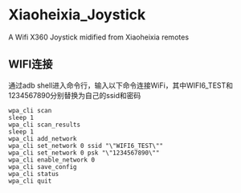 # Xiaoheixia_Joystick
A Wifi X360 Joystick midified from Xiaoheixia remotes

## WIFI连接
通过adb shell进入命令行，输入以下命令连接WiFi，其中WIFI6_TEST和1234567890分别替换为自己的ssid和密码

```
wpa_cli scan
sleep 1
wpa_cli scan_results
sleep 1
wpa_cli add_network
wpa_cli set_network 0 ssid "\"WIFI6_TEST\""
wpa_cli set_network 0 psk "\"1234567890\""
wpa_cli enable_network 0
wpa_cli save_config
wpa_cli status
wpa_cli quit
```
